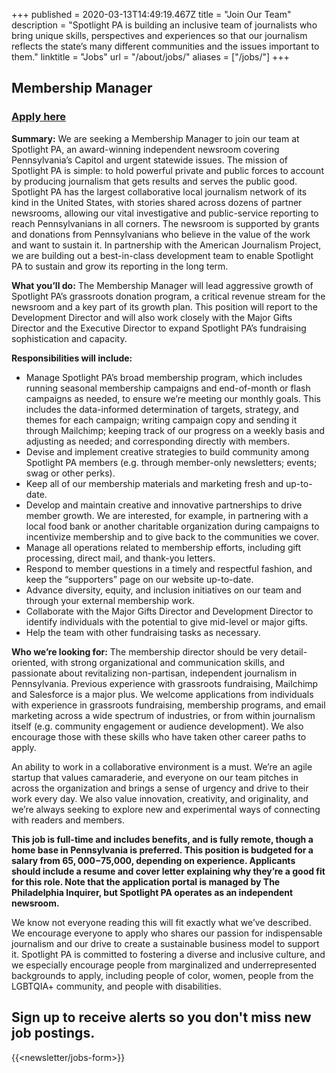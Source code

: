 +++
published = 2020-03-13T14:49:19.467Z
title = "Join Our Team"
description = "Spotlight PA is building an inclusive team of journalists who bring unique skills, perspectives and experiences so that our journalism reflects the state’s many different communities and the issues important to them."
linktitle = "Jobs"
url = "/about/jobs/"
aliases = ["/jobs/"]
+++
## Membership Manager

### **[Apply here](https://us63.dayforcehcm.com/CandidatePortal/en-US/philainquirer/Posting/View/695)**

**Summary:** We are seeking a Membership Manager to join our team at Spotlight PA, an award-winning independent newsroom covering Pennsylvania’s Capitol and urgent statewide issues. The mission of Spotlight PA is simple: to hold powerful private and public forces to account by producing journalism that gets results and serves the public good. Spotlight PA has the largest collaborative local journalism network of its kind in the United States, with stories shared across dozens of partner newsrooms, allowing our vital investigative and public-service reporting to reach Pennsylvanians in all corners. The newsroom is supported by grants and donations from Pennsylvanians who believe in the value of the work and want to sustain it. In partnership with the American Journalism Project, we are building out a best-in-class development team to enable Spotlight PA to sustain and grow its reporting in the long term. 

**What you’ll do:** The Membership Manager will lead aggressive growth of Spotlight PA’s grassroots donation program, a critical revenue stream for the newsroom and a key part of its growth plan. This position will report to the Development Director and will also work closely with the Major Gifts Director and the Executive Director to expand Spotlight PA’s fundraising sophistication and capacity.

**Responsibilities will include:** 

* Manage Spotlight PA’s broad membership program, which includes running seasonal membership campaigns and end-of-month or flash campaigns as needed, to ensure we’re meeting our monthly goals. This includes the data-informed determination of targets, strategy, and themes for each campaign; writing campaign copy and sending it through Mailchimp; keeping track of our progress on a weekly basis and adjusting as needed; and corresponding directly with members. 
* Devise and implement creative strategies to build community among Spotlight PA members (e.g. through member-only newsletters; events; swag or other perks). 
* Keep all of our membership materials and marketing fresh and up-to-date.
* Develop and maintain creative and innovative partnerships to drive member growth. We are interested, for example, in partnering with a local food bank or another charitable organization during campaigns to incentivize membership and to give back to the communities we cover. 
* Manage all operations related to membership efforts, including gift processing, direct mail, and thank-you letters.  
* Respond to member questions in a timely and respectful fashion, and keep the “supporters” page on our website up-to-date.  
* Advance diversity, equity, and inclusion initiatives on our team and through your external membership work.
* Collaborate with the Major Gifts Director and Development Director to identify individuals with the potential to give mid-level or major gifts. 
* Help the team with other fundraising tasks as necessary.

**Who we’re looking for:** The membership director should be very detail-oriented, with strong organizational and communication skills, and passionate about revitalizing non-partisan, independent journalism in Pennsylvania. Previous experience with grassroots fundraising, Mailchimp and Salesforce is a major plus. We welcome applications from individuals with experience in grassroots fundraising, membership programs, and email marketing across a wide spectrum of industries, or from within journalism itself (e.g. community engagement or audience development). We also encourage those with these skills who have taken other career paths to apply.

An ability to work in a collaborative environment is a must. We’re an agile startup that values camaraderie, and everyone on our team pitches in across the organization and brings a sense of urgency and drive to their work every day. We also value innovation, creativity, and originality, and we’re always seeking to explore new and experimental ways of connecting with readers and members.

**This job is full-time and includes benefits, and is fully remote, though a home base in Pennsylvania is preferred. This position is budgeted for a salary from $65,000-$75,000, depending on experience. Applicants should include a resume and cover letter explaining why they’re a good fit for this role. Note that the application portal is managed by The Philadelphia Inquirer, but Spotlight PA operates as an independent newsroom.** 

We know not everyone reading this will fit exactly what we’ve described. We encourage everyone to apply who shares our passion for indispensable journalism and our drive to create a sustainable business model to support it. Spotlight PA is committed to fostering a diverse and inclusive culture, and we especially encourage people from marginalized and underrepresented backgrounds to apply, including people of color, women, people from the LGBTQIA+ community, and people with disabilities. 

## Sign up to receive alerts so you don't miss new job postings.

{{<newsletter/jobs-form>}}